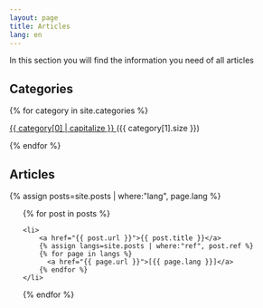 ```yaml
---
layout: page
title: Articles
lang: en
---
```


In this section you will find the information you need of all articles

## Categories
{% for category in site.categories %}
<p>
  <a href="#{{ category[0] | slugify }}">
    {{ category[0] | capitalize }}
  </a>
 ({{ category[1].size }})
</p>
{% endfor %}


## Articles
{% assign posts=site.posts | where:"lang", page.lang %}
<ul>
{% for post in posts %}

    <li>
        <a href="{{ post.url }}">{{ post.title }}</a>
        {% assign langs=site.posts | where:"ref", post.ref %}
        {% for page in langs %}
          <a href="{{ page.url }}">[{{ page.lang }}]</a>
        {% endfor %}
    </li>
{% endfor %}
</ul>
